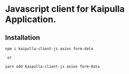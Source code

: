 # Javascript client for Kaipulla Application.

## Installation

```bash
npm i kaipulla-client-js axios form-data

 or

yarn add kaipulla-client-js axios form-data
```
